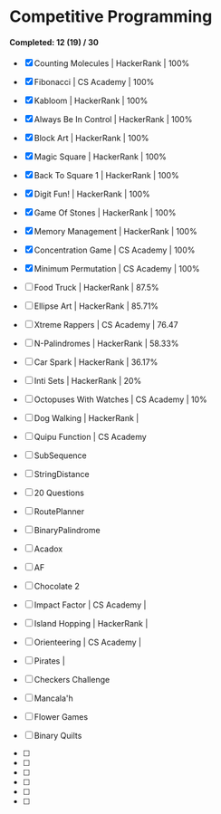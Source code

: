 # Competitive Programming #

#### Completed: 12 (19) / 30

- [x] Counting Molecules | HackerRank | 100%
- [x] Fibonacci | CS Academy | 100%
- [x] Kabloom | HackerRank | 100%
- [x] Always Be In Control | HackerRank | 100%
- [x] Block Art | HackerRank | 100%
- [x] Magic Square | HackerRank | 100%
- [x] Back To Square 1 | HackerRank | 100%
- [x] Digit Fun! | HackerRank | 100%
- [x] Game Of Stones | HackerRank | 100%
- [x] Memory Management | HackerRank | 100%
- [x] Concentration Game | CS Academy | 100% 
- [x] Minimum Permutation | CS Academy | 100% 

- [ ] Food Truck | HackerRank | 87.5%
- [ ] Ellipse Art | HackerRank | 85.71%
- [ ] Xtreme Rappers | CS Academy | 76.47
- [ ] N-Palindromes | HackerRank | 58.33%
- [ ] Car Spark | HackerRank |  36.17%
- [ ] Inti Sets | HackerRank | 20%
- [ ] Octopuses With Watches | CS Academy | 10%

- [ ] Dog Walking | HackerRank | 
- [ ] Quipu Function | CS Academy
- [ ] SubSequence
- [ ] StringDistance
- [ ] 20 Questions
- [ ] RoutePlanner
- [ ] BinaryPalindrome
- [ ] Acadox
- [ ] AF
- [ ] Chocolate 2
- [ ] Impact Factor | CS Academy | 
- [ ] Island Hopping | HackerRank | 
- [ ] Orienteering | CS Academy | 
- [ ] Pirates | 
- [ ] Checkers Challenge 
- [ ] Mancala'h
- [ ] Flower Games
- [ ] Binary Quilts
- [ ]
- [ ]
- [ ]
- [ ]
- [ ]
- [ ]
